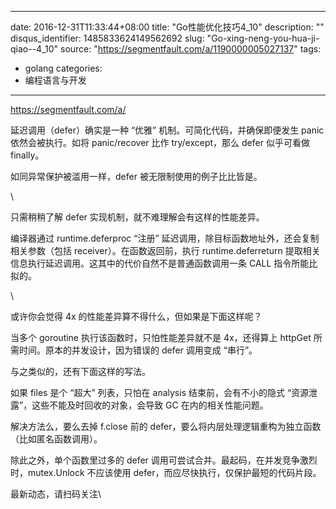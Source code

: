 
---
date: 2016-12-31T11:33:44+08:00
title: "Go性能优化技巧4_10"
description: ""
disqus_identifier: 1485833624149562692
slug: "Go-xing-neng-you-hua-ji-qiao--4_10"
source: "https://segmentfault.com/a/1190000005027137"
tags: 
- golang 
categories:
- 编程语言与开发
---

https://segmentfault.com/a/

延迟调用（defer）确实是一种 “优雅” 机制。可简化代码，并确保即便发生
panic 依然会被执行。如将 panic/recover 比作 try/except，那么 defer
似乎可看做 finally。

如同异常保护被滥用一样，defer 被无限制使用的例子比比皆是。

\

只需稍稍了解 defer 实现机制，就不难理解会有这样的性能差异。

编译器通过 runtime.deferproc “注册”
延迟调用，除目标函数地址外，还会复制相关参数（包括
receiver）。在函数返回前，执行 runtime.deferreturn
提取相关信息执行延迟调用。这其中的代价自然不是普通函数调用一条 CALL
指令所能比拟的。

\

或许你会觉得 4x 的性能差异算不得什么，但如果是下面这样呢？

当多个 goroutine 执行该函数时，只怕性能差异就不是 4x，还得算上 httpGet
所需时间。原本的并发设计，因为错误的 defer 调用变成 “串行”。

与之类似的，还有下面这样的写法。

如果 files 是个 “超大” 列表，只怕在 analysis 结束前，会有不小的隐式
“资源泄露”，这些不能及时回收的对象，会导致 GC 在内的相关性能问题。

解决方法么，要么去掉 f.close 前的
defer，要么将内层处理逻辑重构为独立函数（比如匿名函数调用）。

除此之外，单个函数里过多的 defer
调用可尝试合并。最起码，在并发竞争激烈时，mutex.Unlock 不应该使用
defer，而应尽快执行，仅保护最短的代码片段。

最新动态，请扫码关注\


